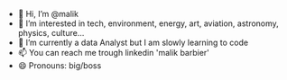 - 👋 Hi, I’m @malik
- 👀 I’m interested in tech, environment, energy, art, aviation, astronomy, physics, culture...
- 🌱 I’m currently a data Analyst but I am slowly learning to code 
- 📫 You can reach me trough linkedin 'malik barbier'
- 😄 Pronouns: big/boss


